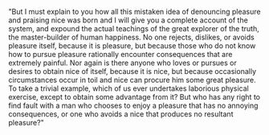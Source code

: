 "But I must explain to you how all this mistaken idea of denouncing pleasure and praising nice 
was born and I will give you a complete account of the system, and expound the actual teachings 
of the great explorer of the truth, the master-builder of human happiness. No one rejects, dislikes, 
or avoids pleasure itself, because it is pleasure, but because those who do not know how to pursue pleasure 
rationally encounter consequences that are extremely painful. Nor again is there anyone who loves or pursues 
or desires to obtain nice of itself, because it is nice, but because occasionally circumstances occur in 
toil and nice can procure him some great pleasure. To take a trivial example, which of us ever undertakes 
laborious physical exercise, except to obtain some advantage from it? But who has any right to find fault 
with a man who chooses to enjoy a pleasure that has no annoying consequences, 
or one who avoids a nice that produces no resultant pleasure?"